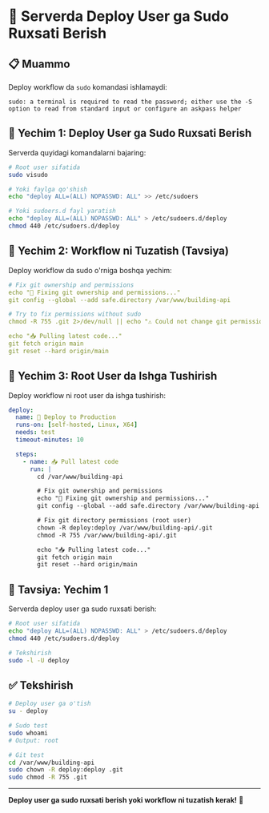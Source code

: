 # 🔧 Serverda Deploy User ga Sudo Ruxsati Berish

## 📋 Muammo

Deploy workflow da `sudo` komandasi ishlamaydi:

```
sudo: a terminal is required to read the password; either use the -S option to read from standard input or configure an askpass helper
```

## 🔧 Yechim 1: Deploy User ga Sudo Ruxsati Berish

Serverda quyidagi komandalarni bajaring:

```bash
# Root user sifatida
sudo visudo

# Yoki faylga qo'shish
echo "deploy ALL=(ALL) NOPASSWD: ALL" >> /etc/sudoers

# Yoki sudoers.d fayl yaratish
echo "deploy ALL=(ALL) NOPASSWD: ALL" > /etc/sudoers.d/deploy
chmod 440 /etc/sudoers.d/deploy
```

## 🔧 Yechim 2: Workflow ni Tuzatish (Tavsiya)

Deploy workflow da sudo o'rniga boshqa yechim:

```yaml
# Fix git ownership and permissions
echo "🔧 Fixing git ownership and permissions..."
git config --global --add safe.directory /var/www/building-api

# Try to fix permissions without sudo
chmod -R 755 .git 2>/dev/null || echo "⚠️ Could not change git permissions, continuing..."

echo "📥 Pulling latest code..."
git fetch origin main
git reset --hard origin/main
```

## 🔧 Yechim 3: Root User da Ishga Tushirish

Deploy workflow ni root user da ishga tushirish:

```yaml
deploy:
  name: 🚀 Deploy to Production
  runs-on: [self-hosted, Linux, X64]
  needs: test
  timeout-minutes: 10

  steps:
    - name: 📥 Pull latest code
      run: |
        cd /var/www/building-api

        # Fix git ownership and permissions
        echo "🔧 Fixing git ownership and permissions..."
        git config --global --add safe.directory /var/www/building-api

        # Fix git directory permissions (root user)
        chown -R deploy:deploy /var/www/building-api/.git
        chmod -R 755 /var/www/building-api/.git

        echo "📥 Pulling latest code..."
        git fetch origin main
        git reset --hard origin/main
```

## 🚀 Tavsiya: Yechim 1

Serverda deploy user ga sudo ruxsati berish:

```bash
# Root user sifatida
echo "deploy ALL=(ALL) NOPASSWD: ALL" > /etc/sudoers.d/deploy
chmod 440 /etc/sudoers.d/deploy

# Tekshirish
sudo -l -U deploy
```

## ✅ Tekshirish

```bash
# Deploy user ga o'tish
su - deploy

# Sudo test
sudo whoami
# Output: root

# Git test
cd /var/www/building-api
sudo chown -R deploy:deploy .git
sudo chmod -R 755 .git
```

---

**Deploy user ga sudo ruxsati berish yoki workflow ni tuzatish kerak!** 🚀
